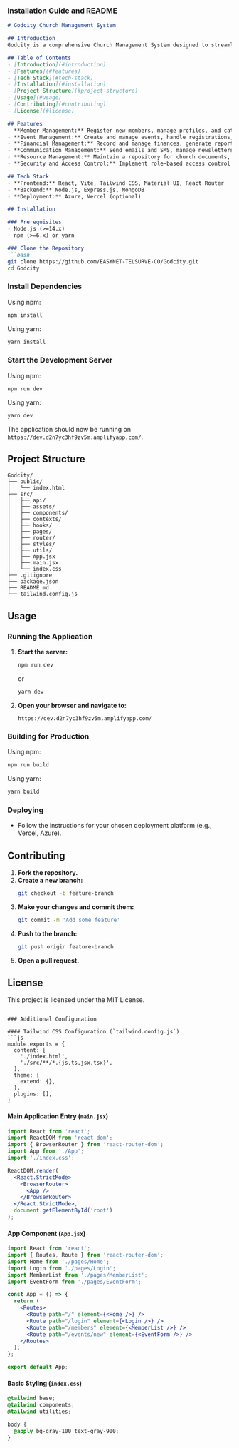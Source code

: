 ### Installation Guide and README

```markdown
# Godcity Church Management System

## Introduction
Godcity is a comprehensive Church Management System designed to streamline church administration and enhance member engagement. Built with modern web technologies, Godcity is scalable, secure, and user-friendly.

## Table of Contents
- [Introduction](#introduction)
- [Features](#features)
- [Tech Stack](#tech-stack)
- [Installation](#installation)
- [Project Structure](#project-structure)
- [Usage](#usage)
- [Contributing](#contributing)
- [License](#license)

## Features
- **Member Management:** Register new members, manage profiles, and categorize by groups.
- **Event Management:** Create and manage events, handle registrations, and track attendance.
- **Financial Management:** Record and manage finances, generate reports, and integrate online payments.
- **Communication Management:** Send emails and SMS, manage newsletters and online discussion forums.
- **Resource Management:** Maintain a repository for church documents, sermons, and media resources.
- **Security and Access Control:** Implement role-based access control and secure member data.

## Tech Stack
- **Frontend:** React, Vite, Tailwind CSS, Material UI, React Router
- **Backend:** Node.js, Express.js, MongoDB
- **Deployment:** Azure, Vercel (optional)

## Installation

### Prerequisites
- Node.js (>=14.x)
- npm (>=6.x) or yarn

### Clone the Repository
```bash
git clone https://github.com/EASYNET-TELSURVE-CO/Godcity.git
cd Godcity
```

### Install Dependencies
Using npm:
```bash
npm install
```

Using yarn:
```bash
yarn install
```

### Start the Development Server
Using npm:
```bash
npm run dev
```

Using yarn:
```bash
yarn dev
```

The application should now be running on `https://dev.d2n7yc3hf9zv5m.amplifyapp.com/`.

## Project Structure
```plaintext
Godcity/
├── public/
│   └── index.html
├── src/
│   ├── api/
│   ├── assets/
│   ├── components/
│   ├── contexts/
│   ├── hooks/
│   ├── pages/
│   ├── router/
│   ├── styles/
│   ├── utils/
│   ├── App.jsx
│   ├── main.jsx
│   └── index.css
├── .gitignore
├── package.json
├── README.md
└── tailwind.config.js
```

## Usage
### Running the Application
1. **Start the server:**
   ```bash
   npm run dev
   ```
   or
   ```bash
   yarn dev
   ```

2. **Open your browser and navigate to:**
   ```
   https://dev.d2n7yc3hf9zv5m.amplifyapp.com/
   ```

### Building for Production
Using npm:
```bash
npm run build
```

Using yarn:
```bash
yarn build
```

### Deploying
- Follow the instructions for your chosen deployment platform (e.g., Vercel, Azure).

## Contributing
1. **Fork the repository.**
2. **Create a new branch:**
   ```bash
   git checkout -b feature-branch
   ```
3. **Make your changes and commit them:**
   ```bash
   git commit -m 'Add some feature'
   ```
4. **Push to the branch:**
   ```bash
   git push origin feature-branch
   ```
5. **Open a pull request.**

## License
This project is licensed under the MIT License.
```

### Additional Configuration

#### Tailwind CSS Configuration (`tailwind.config.js`)
```js
module.exports = {
  content: [
    './index.html',
    './src/**/*.{js,ts,jsx,tsx}',
  ],
  theme: {
    extend: {},
  },
  plugins: [],
}
```

#### Main Application Entry (`main.jsx`)
```jsx
import React from 'react';
import ReactDOM from 'react-dom';
import { BrowserRouter } from 'react-router-dom';
import App from './App';
import './index.css';

ReactDOM.render(
  <React.StrictMode>
    <BrowserRouter>
      <App />
    </BrowserRouter>
  </React.StrictMode>,
  document.getElementById('root')
);
```

#### App Component (`App.jsx`)
```jsx
import React from 'react';
import { Routes, Route } from 'react-router-dom';
import Home from './pages/Home';
import Login from './pages/Login';
import MemberList from './pages/MemberList';
import EventForm from './pages/EventForm';

const App = () => {
  return (
    <Routes>
      <Route path="/" element={<Home />} />
      <Route path="/login" element={<Login />} />
      <Route path="/members" element={<MemberList />} />
      <Route path="/events/new" element={<EventForm />} />
    </Routes>
  );
};

export default App;
```

#### Basic Styling (`index.css`)
```css
@tailwind base;
@tailwind components;
@tailwind utilities;

body {
  @apply bg-gray-100 text-gray-900;
}
